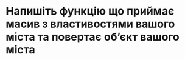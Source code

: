 # Напишіть функцію що приймає масив з властивостями вашого міста та повертає обʼєкт вашого міста
<!-- ['name', 'area', 'population', 'main street', 'mayor's name'] -->
<!-- 252,8 -->
